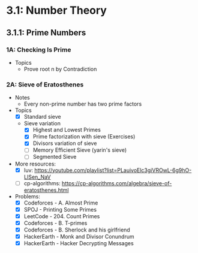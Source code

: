 # 3.1: Number Theory

## 3.1.1: Prime Numbers

### 1A: Checking Is Prime

-   Topics
    -   Prove root n by Contradiction

### 2A: Sieve of Eratosthenes

-   Notes
    -   Every non-prime number has two prime factors
-   Topics
    -   [x] Standard sieve
    -   Sieve variation
        -   [x] Highest and Lowest Primes
        -   [x] Prime factorization with sieve (Exercises)
        -   [x] Divisors variation of sieve
        -   [ ] Memory Efficient Sieve (yarin's sieve)
        -   [ ] Segmented Sieve
-   More resources:
    -   [x] luv: https://youtube.com/playlist?list=PLauivoElc3giVROwL-6g9hO-LlSen_NaV
    -   [ ] cp-algorithms: https://cp-algorithms.com/algebra/sieve-of-eratosthenes.html
-   Problems:
    -   [x] Codeforces - A. Almost Prime
    -   [x] SPOJ - Printing Some Primes
    -   [x] LeetCode - 204. Count Primes
    -   [x] Codeforces - B. T-primes
    -   [x] Codeforces - B. Sherlock and his girlfriend
    -   [x] HackerEarth - Monk and Divisor Conundrum
    -   [x] HackerEarth - Hacker Decrypting Messages
